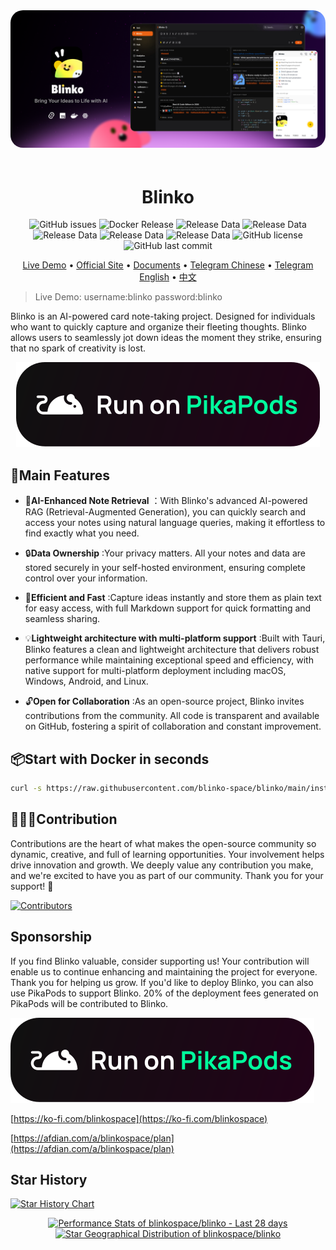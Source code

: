 
<img style="border-radius:20px;margin-bottom:20px" src="./app/public/home.png" alt="Blinko" />

<h1 align="center">Blinko</h1>

<div align="center">

![GitHub issues](https://img.shields.io/github/v/release/blinko-space/blinko?color=369eff&labelColor=black&logo=github&style=flat-square)
![Docker Release](https://img.shields.io/docker/v/blinkospace/blinko?color=369eff&label=docker&labelColor=black&logo=docker&logoColor=white&style=flat-square&sort=semver)
![Release Data](https://img.shields.io/github/release-date/blinko-space/blinko?labelColor=black&style=flat-square)
![Release Data]( https://img.shields.io/github/contributors/blinko-space/blinko?color=c4f042&labelColor=black&style=flat-square)
![Release Data](https://img.shields.io/github/forks/blinko-space/blinko?color=8ae8ff&labelColor=black&style=flat-square)
![Release Data]( https://img.shields.io/github/stars/blinko-space/blinko?color=ffcb47&labelColor=black&style=flat-square)
![Release Data]( https://img.shields.io/github/issues/blinko-space/blinko?color=ff80eb&labelColor=black&style=flat-square)
![GitHub license](https://img.shields.io/github/license/blinko-space/blinko?color=white&labelColor=black&logo=github&style=flat-square)
![GitHub last commit](https://img.shields.io/github/last-commit/blinko-space/blinko?color=369eff&labelColor=black&logo=github&style=flat-square)

</div>

<div align="center">

[Live Demo](https://demo.blinko.space) •
[Official Site](https://blinko.space) •
[Documents](https://docs.blinko.space/) •
[Telegram Chinese](https://t.me/blinkoChinese) •
[Telegram English](https://t.me/blinkoEnglish) •
[中文](README.zh-CN.md)
</div>

> Live Demo: username:blinko password:blinko



Blinko is an AI-powered card note-taking project. Designed for individuals who want to quickly capture and organize their fleeting thoughts. Blinko allows users to seamlessly jot down ideas the moment they strike, ensuring that no spark of creativity is lost.

<div align="center">

[![Run on PikaPods](./app/public/run-on-pikapods.svg)](https://www.pikapods.com/pods?run=blinko)

</div>

## 🚀Main Features
- 🤖**AI-Enhanced Note Retrieval** ：With Blinko's advanced AI-powered RAG (Retrieval-Augmented Generation), you can quickly search and access your notes using natural language queries, making it effortless to find exactly what you need.

- 🔒**Data Ownership** :Your privacy matters. All your notes and data are stored securely in your self-hosted environment, ensuring complete control over your information.

- 🚀**Efficient and Fast** :Capture ideas instantly and store them as plain text for easy access, with full Markdown support for quick formatting and seamless sharing.

- 💡**Lightweight architecture with multi-platform support** :Built with Tauri, Blinko features a clean and lightweight architecture that delivers robust performance while maintaining exceptional speed and efficiency, with native support for multi-platform deployment including macOS, Windows, Android, and Linux.

- 🔓**Open for Collaboration** :As an open-source project, Blinko invites contributions from the community. All code is transparent and available on GitHub, fostering a spirit of collaboration and constant improvement.

## 📦Start with Docker in seconds

```bash
curl -s https://raw.githubusercontent.com/blinko-space/blinko/main/install.sh | bash
```

## 👨🏼‍💻Contribution
Contributions are the heart of what makes the open-source community so dynamic, creative, and full of learning opportunities. Your involvement helps drive innovation and growth. We deeply value any contribution you make, and we're excited to have you as part of our community. Thank you for your support! 🙌

[![Contributors](https://contrib.rocks/image?repo=blinko-space/blinko)]([...](https://github.com/blinko-space/blinko/graphs/contributors))



## Sponsorship
If you find Blinko valuable, consider supporting us! Your contribution will enable us to continue enhancing and maintaining the project for everyone. Thank you for helping us grow. If you'd like to deploy Blinko, you can also use PikaPods to support Blinko. 20% of the deployment fees generated on PikaPods will be contributed to Blinko.

[![Run on PikaPods](./app/public/run-on-pikapods.svg)](https://www.pikapods.com/pods?run=blinko)

[https://ko-fi.com/blinkospace](https://ko-fi.com/blinkospace)

[https://afdian.com/a/blinkospace/plan](https://afdian.com/a/blinkospace/plan)

## Star History

[![Star History Chart](https://api.star-history.com/svg?repos=blinko-space/blinko&type=Date)](https://star-history.com/#blinko-space/blinko&Date)


<a href="https://next.ossinsight.io/widgets/official/compose-last-28-days-stats?repo_id=877230294" target="_blank" style="display: block" align="center">
  <picture>
    <source media="(prefers-color-scheme: dark)" srcset="https://next.ossinsight.io/widgets/official/compose-last-28-days-stats/thumbnail.png?repo_id=877230294&image_size=auto&color_scheme=dark" width="655" height="auto">
    <img alt="Performance Stats of blinkospace/blinko - Last 28 days" src="https://next.ossinsight.io/widgets/official/compose-last-28-days-stats/thumbnail.png?repo_id=877230294&image_size=auto&color_scheme=light" width="655" height="auto">
  </picture>
</a>

<a href="https://next.ossinsight.io/widgets/official/analyze-repo-stars-map?repo_id=877230294&activity=stars" target="_blank" style="display: block" align="center">
  <picture>
    <source media="(prefers-color-scheme: dark)" srcset="https://next.ossinsight.io/widgets/official/analyze-repo-stars-map/thumbnail.png?repo_id=877230294&activity=stars&image_size=auto&color_scheme=dark" width="721" height="auto">
    <img alt="Star Geographical Distribution of blinkospace/blinko" src="https://next.ossinsight.io/widgets/official/analyze-repo-stars-map/thumbnail.png?repo_id=877230294&activity=stars&image_size=auto&color_scheme=light" width="721" height="auto">
  </picture>
</a>
